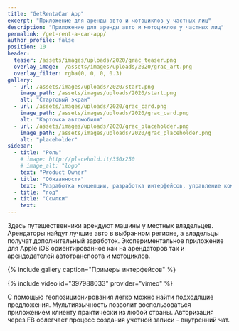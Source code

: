 ```yaml
---
title: "GetRentaCar App"
excerpt: "Приложение для аренды авто и мотоциклов у частных лиц"
description: "Приложение для аренды авто и мотоциклов у частных лиц"
permalink: /get-rent-a-car-app/
author_profile: false
position: 10
header:
  teaser: /assets/images/uploads/2020/grac_teaser.png
  overlay_image:  /assets/images/uploads/2020/grac_art.png
  overlay_filter: rgba(0, 0, 0, 0.3)
gallery:
  - url: /assets/images/uploads/2020/start.png
    image_path: /assets/images/uploads/2020/start.png
    alt: "Стартовый экран"
  - url: /assets/images/uploads/2020/grac_card.png
    image_path: /assets/images/uploads/2020/grac_card.png
    alt: "Карточка автомобиля"
  - url: /assets/images/uploads/2020/grac_placeholder.png
    image_path: /assets/images/uploads/2020/grac_placeholder.png
    alt: "placeholder"
sidebar:
  - title: "Роль"
    # image: http://placehold.it/350x250
    # image_alt: "logo"
    text: "Product Owner"
  - title: "Обязанности"
    text: "Разработка концепции, разработка интерфейсов, управление командой"
  - title: "год"
  - title: "Ссылки" 
    text: 
---
```


<!-- ## {{ page.description }} -->

Здесь путешественники арендуют машины у местных владельцев. Арендаторы найдут лучшие авто в выбранном регионе, а владельцы получат дополнительный заработок.
Экспериментальное приложение для Apple iOS ориентированное как на арендаторов так и арендодателей автотранспорта и мотоциклов.



{% include gallery caption="Примеры интерфейсов" %}

{% include video id="397988033" provider="vimeo" %}

С помощью геопозиционирования легко можно найти подходящие предложения. Мультиязычность позволит воспользоваться приложением клиенту практически из любой страны. Авторизация через FB облегчает процесс создания учетной записи - внутренний чат.
